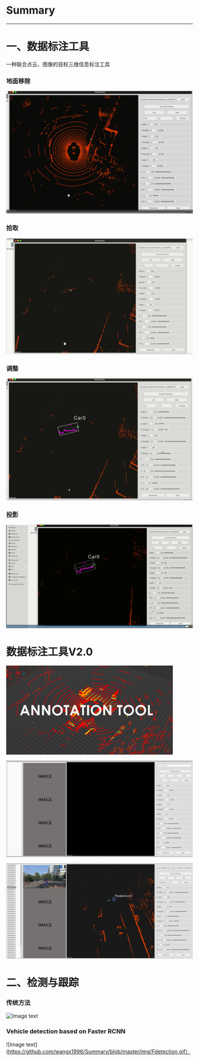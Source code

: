 # Summary

---
# 一、数据标注工具
一种联合点云、图像的目标三维信息标注工具
### 地面移除

![Image text](https://github.com/WAN96/Summary/blob/master/img/remove.gif)


### 拾取
![Image text](https://github.com/WAN96/Summary/blob/master/img/annotation.gif)


### 调整
![Image text](https://github.com/WAN96/Summary/blob/master/img/adjust.gif)


### 投影
![Image text](https://github.com/WAN96/Summary/blob/master/img/projection.gif)

# 数据标注工具V2.0

![Image text](https://github.com/WAN96/Summary/blob/master/img/tool.png)

![Image text](https://github.com/WAN96/Summary/blob/master/img/view.png)

![Image text](https://github.com/WAN96/Summary/blob/master/img/annotation.png)


# 二、检测与跟踪

### 传统方法

![Image text](https://github.com/WAN96/Summary/blob/master/img/tracking2.gif)


### Vehicle detection based on Faster RCNN
![Image text](https://github.com/wangx1996/Summary/blob/master/img/Fdetection.gif）
